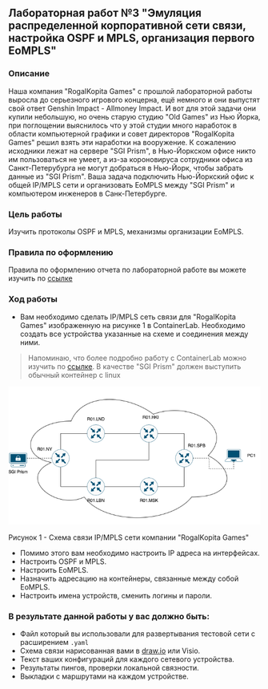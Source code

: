 ## Лабораторная работ №3 "Эмуляция распределенной корпоративной сети связи, настройка OSPF и MPLS, организация первого EoMPLS"

### Описание

Наша компания "RogaIKopita Games" с прошлой лабораторной работы выросла до серьезного игрового концерна, ещё немного и они выпустят свой ответ Genshin Impact - Allmoney Impact. 
И вот для этой задачи они купили небольшую, но очень старую студию "Old Games" из Нью Йорка, при поглощении выяснилось что у этой студии много наработок в области компьютерной графики и совет директоров "RogaIKopita Games" решил взять эти наработки на вооружение. 
К сожалению исходники лежат на сервере "SGI Prism", в Нью-Йоркском офисе никто им пользоваться не умеет, а из-за короновируса сотрудники офиса из Санкт-Петерубурга не могут добраться в Нью-Йорк, чтобы забрать данные из "SGI Prism". 
Ваша задача подключить Нью-Йоркский офис к общей IP/MPLS сети и организовать EoMPLS между "SGI Prism" и компьютером инженеров в Санк-Петербурге. 

### Цель работы

Изучить протоколы OSPF и MPLS, механизмы организации EoMPLS. 

### Правила по оформлению

Правила по оформлению отчета по лабораторной работе вы можете изучить по [ссылке](../reportdesign.md)

### Ход работы

- Вам необходимо сделать IP/MPLS сеть связи для "RogaIKopita Games" изображенную на рисунке 1 в ContainerLab. Необходимо создать все устройства указанные на схеме и соединения между ними.
  
> Напоминаю, что более подробно работу с СontainerLab можно изучить по [ссылке](https://containerlab.dev/quickstart/). 
> В качестве "SGI Prism" должен выступить обычный контейнер с linux

![ip_mpls](ip_mpls.png)

Рисунок 1 - Схема связи IP/MPLS сети компании "RogaIKopita Games"

- Помимо этого вам необходимо настроить IP адреса на интерфейсах.
- Настроить OSPF и MPLS.
- Настроить EoMPLS.
- Назначить адресацию на контейнеры, связанные между собой EoMPLS. 
- Настроить имена устройств, сменить логины и пароли.


### В результате данной работы у вас должно быть:

- Файл который вы использовали для развертывания тестовой сети с расширением `.yaml`
- Cхема связи нарисованная вами в [draw.io](https://app.diagrams.net) или Visio.
- Текст ваших конфигураций для каждого сетевого устройства.
- Результаты пингов, проверки локальной связности.
- Выкладки с маршрутами на каждом устройстве.